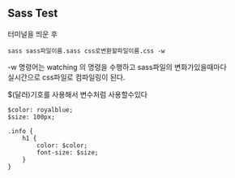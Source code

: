 ## Sass Test

터미널을 띄운 후

```
sass sass파일이름.sass css로변환할파일이름.css -w
```

-w 명령어는 watching 의 명령을 수행하고 sass파일의 변화가있을때마다<br/>
실시간으로 css파일로 컴파일링이 된다.


$(달러)기호를 사용해서 변수처럼 사용할수있다

```
$color: royalblue;
$size: 100px;

.info {
	h1 {
		color: $color;
		font-size: $size;
	}
}

```